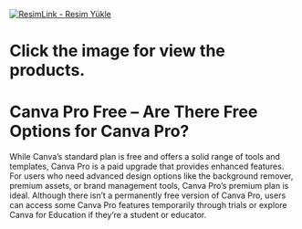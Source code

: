 
<a href="https://www.digitallicenses.net/canva-pro-lifetime-plan/" title="ResimLink - Resim Yükle"><img src="https://github.com/user-attachments/assets/5054c4f4-fba3-4b13-bfd8-fcffde084bf0" title="ResimLink - Resim Yükle" alt="ResimLink - Resim Yükle"></a>
# Click the image for view the products.

# Canva Pro Free – Are There Free Options for Canva Pro?
While Canva’s standard plan is free and offers a solid range of tools and templates, Canva Pro is a paid upgrade that provides enhanced features. For users who need advanced design options like the background remover, premium assets, or brand management tools, Canva Pro’s premium plan is ideal. Although there isn’t a permanently free version of Canva Pro, users can access some Canva Pro features temporarily through trials or explore Canva for Education if they’re a student or educator.
